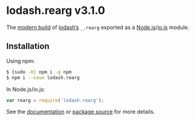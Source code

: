 # lodash.rearg v3.1.0

The [modern build](https://github.com/lodash/lodash/wiki/Build-Differences) of [lodash’s](https://lodash.com/) `_.rearg` exported as a [Node.js](http://nodejs.org/)/[io.js](https://iojs.org/) module.

## Installation

Using npm:

```bash
$ {sudo -H} npm i -g npm
$ npm i --save lodash.rearg
```

In Node.js/io.js:

```js
var rearg = require('lodash.rearg');
```

See the [documentation](https://lodash.com/docs#rearg) or [package source](https://github.com/lodash/lodash/blob/3.1.0-npm-packages/lodash.rearg) for more details.
